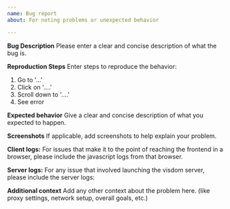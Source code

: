 ```yaml
---
name: Bug report
about: For noting problems or unexpected behavior

---
```


**Bug Description**
Please enter a clear and concise description of what the bug is.

**Reproduction Steps**
Enter steps to reproduce the behavior:
1. Go to '...'
2. Click on '....'
3. Scroll down to '....'
4. See error

**Expected behavior**
Give a clear and concise description of what you expected to happen.

**Screenshots**
If applicable, add screenshots to help explain your problem.

**Client logs:**
For issues that make it to the point of reaching the frontend in a browser, please include the javascript logs from that browser. 

**Server logs:**
For any issue that involved launching the visdom server, please include the server logs:

**Additional context**
Add any other context about the problem here. (like proxy settings, network setup, overall goals, etc.)
